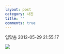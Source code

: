 ```yaml
---
layout: post
category: 사진
title: ''
comments: true
---
```

입맞춤
2012-05-29 21:55:17


  

![][link0]

  


[link0]:https://t1.daumcdn.net/cfile/tistory/1662CD414FC4C72A1D
